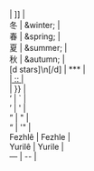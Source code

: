 <!DOCTYPE text/html>
</div> | ]] | <br>
<span title="winter">&#x51ac;</span> | &winter; | <br>
<span title="spring">&#x6625;</span> | &spring; | <br>
<span title="summer">&#x590f;</span> | &summer; | <br>
<span title="autumn">&#x79cb;</span> | &autumn; | <br>
[d stars]\n[/d] | *** | <br>
<a href=" | {{ | <br>
"> | :: | <br>
</a> | }} | <br>
&lsquo; | ` | <br>
&rsquo; | ' | <br>
&rdquo; | " | <br>
&ldquo; | '" | <br>
Fezhl&ecirc; | Fezhle | <br>
Yuril&ecirc; | Yurile | <br>
&mdash; | -- | <br>

